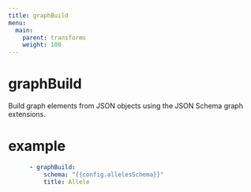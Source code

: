 ```yaml
---
title: graphBuild
menu:
  main:
    parent: transforms
    weight: 100
---
```


# graphBuild

Build graph elements from JSON objects using the JSON Schema graph extensions.


# example
```yaml
      - graphBuild:
          schema: "{{config.allelesSchema}}"
          title: Allele
```